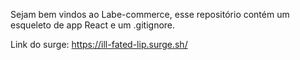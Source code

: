Sejam bem vindos ao Labe-commerce, esse repositório contém um esqueleto de app React e um .gitignore.

Link do surge: https://ill-fated-lip.surge.sh/
